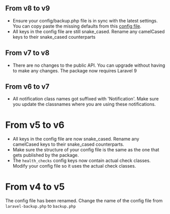 ## From v8 to v9

- Ensure your config/backup.php file is in sync with the latest settings. You can copy paste the missing defaults from this [config file](https://github.com/spatie/laravel-backup/blob/main/config/backup.php).
- All keys in the config file are still snake_cased. Rename any camelCased keys to their snake_cased counterparts

## From v7 to v8

- There are no changes to the public API. You can upgrade without having to make any changes. The package now requires Laravel 9

## From v6 to v7

- All notification class names got suffixed with 'Notification'. Make sure you update the classnames where you are using these notifications.

# From v5 to v6

- All keys in the config file are now snake_cased. Rename any camelCased keys to their snake_cased counterparts.
- Make sure the structure of your config file is the same as the one that gets published by the package.
- The `health_checks` config keys now contain actual check classes. Modify your config file so it uses the actual check classes.

# From v4 to v5

The config file has been renamed. Change the name of the config file from `laravel-backup.php` to `backup.php`
